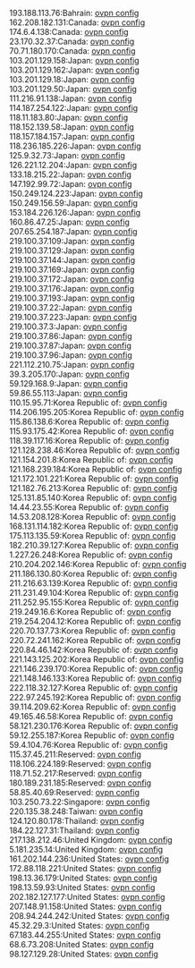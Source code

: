 193.188.113.76:Bahrain: [ovpn config](vpn/193_188_113_76.ovpn)  
162.208.182.131:Canada: [ovpn config](vpn/162_208_182_131.ovpn)  
174.6.4.138:Canada: [ovpn config](vpn/174_6_4_138.ovpn)  
23.170.32.37:Canada: [ovpn config](vpn/23_170_32_37.ovpn)  
70.71.180.170:Canada: [ovpn config](vpn/70_71_180_170.ovpn)  
103.201.129.158:Japan: [ovpn config](vpn/103_201_129_158.ovpn)  
103.201.129.162:Japan: [ovpn config](vpn/103_201_129_162.ovpn)  
103.201.129.18:Japan: [ovpn config](vpn/103_201_129_18.ovpn)  
103.201.129.50:Japan: [ovpn config](vpn/103_201_129_50.ovpn)  
111.216.91.138:Japan: [ovpn config](vpn/111_216_91_138.ovpn)  
114.187.254.122:Japan: [ovpn config](vpn/114_187_254_122.ovpn)  
118.11.183.80:Japan: [ovpn config](vpn/118_11_183_80.ovpn)  
118.152.139.58:Japan: [ovpn config](vpn/118_152_139_58.ovpn)  
118.157.184.157:Japan: [ovpn config](vpn/118_157_184_157.ovpn)  
118.236.185.226:Japan: [ovpn config](vpn/118_236_185_226.ovpn)  
125.9.32.73:Japan: [ovpn config](vpn/125_9_32_73.ovpn)  
126.221.12.204:Japan: [ovpn config](vpn/126_221_12_204.ovpn)  
133.18.215.22:Japan: [ovpn config](vpn/133_18_215_22.ovpn)  
147.192.99.72:Japan: [ovpn config](vpn/147_192_99_72.ovpn)  
150.249.124.223:Japan: [ovpn config](vpn/150_249_124_223.ovpn)  
150.249.156.59:Japan: [ovpn config](vpn/150_249_156_59.ovpn)  
153.184.226.126:Japan: [ovpn config](vpn/153_184_226_126.ovpn)  
160.86.47.25:Japan: [ovpn config](vpn/160_86_47_25.ovpn)  
207.65.254.187:Japan: [ovpn config](vpn/207_65_254_187.ovpn)  
219.100.37.109:Japan: [ovpn config](vpn/219_100_37_109.ovpn)  
219.100.37.129:Japan: [ovpn config](vpn/219_100_37_129.ovpn)  
219.100.37.144:Japan: [ovpn config](vpn/219_100_37_144.ovpn)  
219.100.37.169:Japan: [ovpn config](vpn/219_100_37_169.ovpn)  
219.100.37.172:Japan: [ovpn config](vpn/219_100_37_172.ovpn)  
219.100.37.176:Japan: [ovpn config](vpn/219_100_37_176.ovpn)  
219.100.37.193:Japan: [ovpn config](vpn/219_100_37_193.ovpn)  
219.100.37.22:Japan: [ovpn config](vpn/219_100_37_22.ovpn)  
219.100.37.223:Japan: [ovpn config](vpn/219_100_37_223.ovpn)  
219.100.37.3:Japan: [ovpn config](vpn/219_100_37_3.ovpn)  
219.100.37.86:Japan: [ovpn config](vpn/219_100_37_86.ovpn)  
219.100.37.87:Japan: [ovpn config](vpn/219_100_37_87.ovpn)  
219.100.37.96:Japan: [ovpn config](vpn/219_100_37_96.ovpn)  
221.112.210.75:Japan: [ovpn config](vpn/221_112_210_75.ovpn)  
39.3.205.170:Japan: [ovpn config](vpn/39_3_205_170.ovpn)  
59.129.168.9:Japan: [ovpn config](vpn/59_129_168_9.ovpn)  
59.86.55.113:Japan: [ovpn config](vpn/59_86_55_113.ovpn)  
110.15.95.71:Korea Republic of: [ovpn config](vpn/110_15_95_71.ovpn)  
114.206.195.205:Korea Republic of: [ovpn config](vpn/114_206_195_205.ovpn)  
115.86.138.6:Korea Republic of: [ovpn config](vpn/115_86_138_6.ovpn)  
115.93.175.42:Korea Republic of: [ovpn config](vpn/115_93_175_42.ovpn)  
118.39.117.16:Korea Republic of: [ovpn config](vpn/118_39_117_16.ovpn)  
121.128.238.46:Korea Republic of: [ovpn config](vpn/121_128_238_46.ovpn)  
121.154.201.8:Korea Republic of: [ovpn config](vpn/121_154_201_8.ovpn)  
121.168.239.184:Korea Republic of: [ovpn config](vpn/121_168_239_184.ovpn)  
121.172.101.221:Korea Republic of: [ovpn config](vpn/121_172_101_221.ovpn)  
121.182.76.213:Korea Republic of: [ovpn config](vpn/121_182_76_213.ovpn)  
125.131.85.140:Korea Republic of: [ovpn config](vpn/125_131_85_140.ovpn)  
14.44.23.55:Korea Republic of: [ovpn config](vpn/14_44_23_55.ovpn)  
14.53.208.128:Korea Republic of: [ovpn config](vpn/14_53_208_128.ovpn)  
168.131.114.182:Korea Republic of: [ovpn config](vpn/168_131_114_182.ovpn)  
175.113.135.59:Korea Republic of: [ovpn config](vpn/175_113_135_59.ovpn)  
182.210.39.127:Korea Republic of: [ovpn config](vpn/182_210_39_127.ovpn)  
1.227.26.248:Korea Republic of: [ovpn config](vpn/1_227_26_248.ovpn)  
210.204.202.146:Korea Republic of: [ovpn config](vpn/210_204_202_146.ovpn)  
211.186.130.80:Korea Republic of: [ovpn config](vpn/211_186_130_80.ovpn)  
211.216.63.139:Korea Republic of: [ovpn config](vpn/211_216_63_139.ovpn)  
211.231.49.104:Korea Republic of: [ovpn config](vpn/211_231_49_104.ovpn)  
211.252.95.155:Korea Republic of: [ovpn config](vpn/211_252_95_155.ovpn)  
219.249.16.6:Korea Republic of: [ovpn config](vpn/219_249_16_6.ovpn)  
219.254.204.12:Korea Republic of: [ovpn config](vpn/219_254_204_12.ovpn)  
220.70.137.73:Korea Republic of: [ovpn config](vpn/220_70_137_73.ovpn)  
220.72.241.162:Korea Republic of: [ovpn config](vpn/220_72_241_162.ovpn)  
220.84.46.142:Korea Republic of: [ovpn config](vpn/220_84_46_142.ovpn)  
221.143.125.202:Korea Republic of: [ovpn config](vpn/221_143_125_202.ovpn)  
221.146.239.170:Korea Republic of: [ovpn config](vpn/221_146_239_170.ovpn)  
221.148.146.133:Korea Republic of: [ovpn config](vpn/221_148_146_133.ovpn)  
222.118.32.127:Korea Republic of: [ovpn config](vpn/222_118_32_127.ovpn)  
222.97.245.192:Korea Republic of: [ovpn config](vpn/222_97_245_192.ovpn)  
39.114.209.62:Korea Republic of: [ovpn config](vpn/39_114_209_62.ovpn)  
49.165.46.58:Korea Republic of: [ovpn config](vpn/49_165_46_58.ovpn)  
58.121.230.176:Korea Republic of: [ovpn config](vpn/58_121_230_176.ovpn)  
59.12.255.187:Korea Republic of: [ovpn config](vpn/59_12_255_187.ovpn)  
59.4.104.76:Korea Republic of: [ovpn config](vpn/59_4_104_76.ovpn)  
115.37.45.211:Reserved: [ovpn config](vpn/115_37_45_211.ovpn)  
118.106.224.189:Reserved: [ovpn config](vpn/118_106_224_189.ovpn)  
118.71.52.217:Reserved: [ovpn config](vpn/118_71_52_217.ovpn)  
180.189.231.185:Reserved: [ovpn config](vpn/180_189_231_185.ovpn)  
58.85.40.69:Reserved: [ovpn config](vpn/58_85_40_69.ovpn)  
103.250.73.22:Singapore: [ovpn config](vpn/103_250_73_22.ovpn)  
220.135.38.248:Taiwan: [ovpn config](vpn/220_135_38_248.ovpn)  
124.120.80.178:Thailand: [ovpn config](vpn/124_120_80_178.ovpn)  
184.22.127.31:Thailand: [ovpn config](vpn/184_22_127_31.ovpn)  
217.138.212.46:United Kingdom: [ovpn config](vpn/217_138_212_46.ovpn)  
5.181.235.14:United Kingdom: [ovpn config](vpn/5_181_235_14.ovpn)  
161.202.144.236:United States: [ovpn config](vpn/161_202_144_236.ovpn)  
172.88.118.221:United States: [ovpn config](vpn/172_88_118_221.ovpn)  
198.13.36.179:United States: [ovpn config](vpn/198_13_36_179.ovpn)  
198.13.59.93:United States: [ovpn config](vpn/198_13_59_93.ovpn)  
202.182.127.177:United States: [ovpn config](vpn/202_182_127_177.ovpn)  
207.148.91.158:United States: [ovpn config](vpn/207_148_91_158.ovpn)  
208.94.244.242:United States: [ovpn config](vpn/208_94_244_242.ovpn)  
45.32.29.3:United States: [ovpn config](vpn/45_32_29_3.ovpn)  
67.183.44.255:United States: [ovpn config](vpn/67_183_44_255.ovpn)  
68.6.73.208:United States: [ovpn config](vpn/68_6_73_208.ovpn)  
98.127.129.28:United States: [ovpn config](vpn/98_127_129_28.ovpn)  
